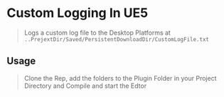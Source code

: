 # Custom Logging In UE5
> Logs a custom log file to the Desktop Platforms at `..PrejextDir/Saved/PersistentDownloadDir/CustomLogFile.txt`

## Usage
> Clone the Rep, add the folders to the Plugin Folder in your Project Directory and Compile and start the Edtor
